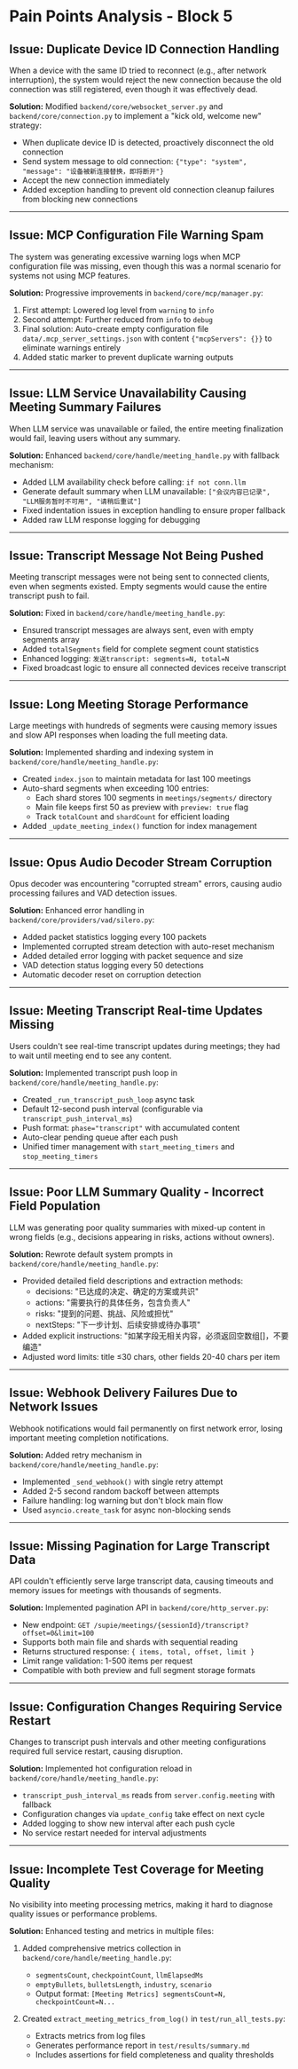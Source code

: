 # Pain Points Analysis - Block 5

## Issue: Duplicate Device ID Connection Handling
When a device with the same ID tried to reconnect (e.g., after network interruption), the system would reject the new connection because the old connection was still registered, even though it was effectively dead.

**Solution:**
Modified `backend/core/websocket_server.py` and `backend/core/connection.py` to implement a "kick old, welcome new" strategy:
- When duplicate device ID is detected, proactively disconnect the old connection
- Send system message to old connection: `{"type": "system", "message": "设备被新连接替换，即将断开"}`
- Accept the new connection immediately
- Added exception handling to prevent old connection cleanup failures from blocking new connections

---

## Issue: MCP Configuration File Warning Spam
The system was generating excessive warning logs when MCP configuration file was missing, even though this was a normal scenario for systems not using MCP features.

**Solution:**
Progressive improvements in `backend/core/mcp/manager.py`:
1. First attempt: Lowered log level from `warning` to `info`
2. Second attempt: Further reduced from `info` to `debug`
3. Final solution: Auto-create empty configuration file `data/.mcp_server_settings.json` with content `{"mcpServers": {}}` to eliminate warnings entirely
4. Added static marker to prevent duplicate warning outputs

---

## Issue: LLM Service Unavailability Causing Meeting Summary Failures
When LLM service was unavailable or failed, the entire meeting finalization would fail, leaving users without any summary.

**Solution:**
Enhanced `backend/core/handle/meeting_handle.py` with fallback mechanism:
- Added LLM availability check before calling: `if not conn.llm`
- Generate default summary when LLM unavailable: `["会议内容已记录", "LLM服务暂时不可用", "请稍后重试"]`
- Fixed indentation issues in exception handling to ensure proper fallback
- Added raw LLM response logging for debugging

---

## Issue: Transcript Message Not Being Pushed
Meeting transcript messages were not being sent to connected clients, even when segments existed. Empty segments would cause the entire transcript push to fail.

**Solution:**
Fixed in `backend/core/handle/meeting_handle.py`:
- Ensured transcript messages are always sent, even with empty segments array
- Added `totalSegments` field for complete segment count statistics
- Enhanced logging: `发送transcript: segments=N, total=N`
- Fixed broadcast logic to ensure all connected devices receive transcript

---

## Issue: Long Meeting Storage Performance
Large meetings with hundreds of segments were causing memory issues and slow API responses when loading the full meeting data.

**Solution:**
Implemented sharding and indexing system in `backend/core/handle/meeting_handle.py`:
- Created `index.json` to maintain metadata for last 100 meetings
- Auto-shard segments when exceeding 100 entries:
  - Each shard stores 100 segments in `meetings/segments/` directory
  - Main file keeps first 50 as preview with `preview: true` flag
  - Track `totalCount` and `shardCount` for efficient loading
- Added `_update_meeting_index()` function for index management

---

## Issue: Opus Audio Decoder Stream Corruption
Opus decoder was encountering "corrupted stream" errors, causing audio processing failures and VAD detection issues.

**Solution:**
Enhanced error handling in `backend/core/providers/vad/silero.py`:
- Added packet statistics logging every 100 packets
- Implemented corrupted stream detection with auto-reset mechanism
- Added detailed error logging with packet sequence and size
- VAD detection status logging every 50 detections
- Automatic decoder reset on corruption detection

---

## Issue: Meeting Transcript Real-time Updates Missing
Users couldn't see real-time transcript updates during meetings; they had to wait until meeting end to see any content.

**Solution:**
Implemented transcript push loop in `backend/core/handle/meeting_handle.py`:
- Created `_run_transcript_push_loop` async task
- Default 12-second push interval (configurable via `transcript_push_interval_ms`)
- Push format: `phase="transcript"` with accumulated content
- Auto-clear pending queue after each push
- Unified timer management with `start_meeting_timers` and `stop_meeting_timers`

---

## Issue: Poor LLM Summary Quality - Incorrect Field Population
LLM was generating poor quality summaries with mixed-up content in wrong fields (e.g., decisions appearing in risks, actions without owners).

**Solution:**
Rewrote default system prompts in `backend/core/handle/meeting_handle.py`:
- Provided detailed field descriptions and extraction methods:
  - decisions: "已达成的决定、确定的方案或共识"
  - actions: "需要执行的具体任务，包含负责人"
  - risks: "提到的问题、挑战、风险或担忧"
  - nextSteps: "下一步计划、后续安排或待办事项"
- Added explicit instructions: "如某字段无相关内容，必须返回空数组[]，不要编造"
- Adjusted word limits: title ≤30 chars, other fields 20-40 chars per item

---

## Issue: Webhook Delivery Failures Due to Network Issues
Webhook notifications would fail permanently on first network error, losing important meeting completion notifications.

**Solution:**
Added retry mechanism in `backend/core/handle/meeting_handle.py`:
- Implemented `_send_webhook()` with single retry attempt
- Added 2-5 second random backoff between attempts
- Failure handling: log warning but don't block main flow
- Used `asyncio.create_task` for async non-blocking sends

---

## Issue: Missing Pagination for Large Transcript Data
API couldn't efficiently serve large transcript data, causing timeouts and memory issues for meetings with thousands of segments.

**Solution:**
Implemented pagination API in `backend/core/http_server.py`:
- New endpoint: `GET /supie/meetings/{sessionId}/transcript?offset=0&limit=100`
- Supports both main file and shards with sequential reading
- Returns structured response: `{ items, total, offset, limit }`
- Limit range validation: 1-500 items per request
- Compatible with both preview and full segment storage formats

---

## Issue: Configuration Changes Requiring Service Restart
Changes to transcript push intervals and other meeting configurations required full service restart, causing disruption.

**Solution:**
Implemented hot configuration reload in `backend/core/handle/meeting_handle.py`:
- `transcript_push_interval_ms` reads from `server.config.meeting` with fallback
- Configuration changes via `update_config` take effect on next cycle
- Added logging to show new interval after each push cycle
- No service restart needed for interval adjustments

---

## Issue: Incomplete Test Coverage for Meeting Quality
No visibility into meeting processing metrics, making it hard to diagnose quality issues or performance problems.

**Solution:**
Enhanced testing and metrics in multiple files:
1. Added comprehensive metrics collection in `backend/core/handle/meeting_handle.py`:
   - `segmentsCount`, `checkpointCount`, `llmElapsedMs`
   - `emptyBullets`, `bulletsLength`, `industry`, `scenario`
   - Output format: `[Meeting Metrics] segmentsCount=N, checkpointCount=N...`

2. Created `extract_meeting_metrics_from_log()` in `test/run_all_tests.py`:
   - Extracts metrics from log files
   - Generates performance report in `test/results/summary.md`
   - Includes assertions for field completeness and quality thresholds